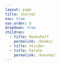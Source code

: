 ```yaml
---
layout: page
title: Journal
nav: true
nav_order: 8
dropdown: true
children:
  - title: Bookshelf
    permalink: /books/
  - title: divider
  - title: Karate
    permalink: /karate/
---
```


